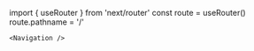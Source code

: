 import { useRouter } from 'next/router'
const route = useRouter()
route.pathname = '/'

```
<Navigation />
```
